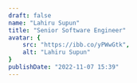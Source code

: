 ```yaml
---
draft: false
name: "Lahiru Supun"
title: "Senior Software Engineer"
avatar: {
    src: "https://ibb.co/yPWwGtk",
    alt: "Lahiru Supun"
}
publishDate: "2022-11-07 15:39"
---
```

